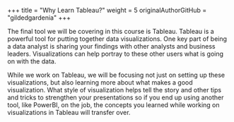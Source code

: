 +++
title = "Why Learn Tableau?"
weight = 5
originalAuthorGitHub = "gildedgardenia"
+++

The final tool we will be covering in this course is Tableau. Tableau is a powerful tool for putting together data visualizations. One key part of being a data analyst is sharing your findings with other analysts and business leaders.
Visualizations can help portray to these other users what is going on with the data.

While we work on Tableau, we will be focusing not just on setting up these visualizations, but also learning more about what makes a good visualization. What style of visualization helps tell the story and other tips and tricks to strengthen your presentations so if you end up using another tool, like PowerBI, on the job, the concepts you learned while working on visualizations in Tableau will transfer over.

